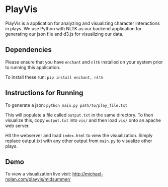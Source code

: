 PlayVis
=======

PlayVis is a application for analyzing and visualizing character interactions in plays. We use Python with NLTK as our backend application for generating our json file and d3.js for visualizing our data.

Dependencies
------------
Please ensure that you have `enchant` and `nltk` installed on your system prior to running this application. 

To install these run:
`pip install enchant, nltk`

Instructions for Running
------------------------
To generate a json:
`python main.py path/to/play_file.txt`

This will populate a file called `output.txt` in the same directory. To then visualize this, copy `output.txt` into `vis/` and then load `vis/` onto an apache web server. 

Hit the webserver and load `index.html` to view the visualization. Simply replace output.txt with any other output from `main.py` to visualize other plays.

Demo
----

To view a visualization live visit: http://michael-nolan.com/playvis/midsummer/